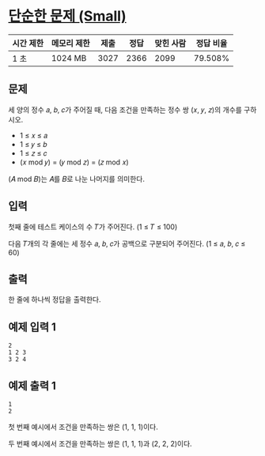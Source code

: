# [단순한 문제 (Small)](https://www.acmicpc.net/problem/25494)

| 시간 제한 | 메모리 제한 | 제출 | 정답 | 맞힌 사람 | 정답 비율 |
| --- | --- | --- | --- | --- | --- |
| 1 초 | 1024 MB | 3027 | 2366 | 2099 | 79.508% |

## 문제

세 양의 정수 𝑎, 𝑏, 𝑐가 주어질 때, 다음 조건을 만족하는 정수 쌍 (𝑥, 𝑦, 𝑧)의 개수를 구하시오.

- 1 ≤ 𝑥 ≤ 𝑎
- 1 ≤ 𝑦 ≤ 𝑏
- 1 ≤ 𝑧 ≤ 𝑐
- (𝑥 mod 𝑦) = (𝑦 mod 𝑧) = (𝑧 mod 𝑥)

(𝐴 mod 𝐵)는 𝐴를 𝐵로 나눈 나머지를 의미한다.

## 입력

첫째 줄에 테스트 케이스의 수 𝑇가 주어진다. (1 ≤ 𝑇 ≤ 100)

다음 𝑇개의 각 줄에는 세 정수 𝑎, 𝑏, 𝑐가 공백으로 구분되어 주어진다. (1 ≤ 𝑎, 𝑏, 𝑐 ≤ 60)

## 출력

한 줄에 하나씩 정답을 출력한다.

## 예제 입력 1

```
2
1 2 3
3 2 4

```

## 예제 출력 1

```
1
2

```

첫 번째 예시에서 조건을 만족하는 쌍은 (1, 1, 1)이다.

두 번째 예시에서 조건을 만족하는 쌍은 (1, 1, 1)과 (2, 2, 2)이다.
